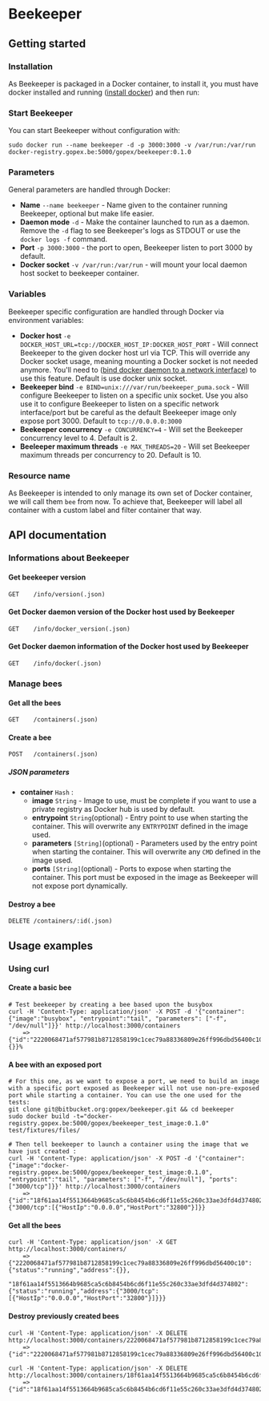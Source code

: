 Beekeeper
=========

Getting started
---------------

### Installation

As Beekeeper is packaged in a Docker container, to install it, you must have docker installed and running ([install docker](https://docs.docker.com/installation/#installation)) and then run:

### Start Beekeeper

You can start Beekeeper without configuration with:

```shell
sudo docker run --name beekeeper -d -p 3000:3000 -v /var/run:/var/run docker-registry.gopex.be:5000/gopex/beekeeper:0.1.0
```

### Parameters

General parameters are handled through Docker:

- __Name__ `--name beekeeper` - Name given to the container running Beekeeper, optional but make life easier.
- __Daemon mode__ `-d` - Make the container launched to run as a daemon. Remove the `-d` flag to see Beekeeper's logs as STDOUT or use the `docker logs -f` command.
- __Port__ `-p 3000:3000` - the port to open, Beekeeper listen to port 3000 by default.
- __Docker socket__ `-v /var/run:/var/run` - will mount your local daemon host socket to beekeeper container.

### Variables

Beekeeper specific configuration are handled through Docker via environment variables:

- __Docker host__ `-e DOCKER_HOST_URL=tcp://DOCKER_HOST_IP:DOCKER_HOST_PORT` - Will connect Beekeeper to the given docker host url via TCP. This will override any Docker socket usage, meaning mounting a Docker socket is not needed anymore. You'll need to ([bind docker daemon to a network interface](https://docs.docker.com/installation/#installation)) to use this feature. Default is use docker unix socket.
- __Beekeeper bind__ `-e BIND=unix:///var/run/beekeeper_puma.sock` - Will configure Beekeeper to listen on a specific unix socket. Use you also use it to configure Beekeeper to listen on a specific network interface/port but be careful as the default Beekeeper image only expose port 3000. Default to `tcp://0.0.0.0:3000`
- __Beekeeper concurrency__ `-e CONCURRENCY=4` - Will set the Beekeeper concurrency level to 4. Default is 2.
- __Beeleeper maximum threads__ `-e MAX_THREADS=20` - Will set Beekeeper maximum threads per concurrency to 20. Default is 10.

### Resource name

As Beekeeper is intended to only manage its own set of Docker container, we will call them `bee` from now. To achieve that, Beekeeper will label all container with a custom label and filter container that way.

API documentation
-----------------

### Informations about Beekeeper

#### Get beekeeper version
`GET    /info/version(.json)`

#### Get Docker daemon version of the Docker host used by Beekeeper
`GET    /info/docker_version(.json)`

#### Get Docker daemon information of the Docker host used by Beekeeper
`GET    /info/docker(.json)`

### Manage bees

#### Get all the bees
`GET    /containers(.json)`

#### Create a bee
`POST   /containers(.json)`

##### JSON parameters

- __container__ `Hash` :
    - __image__ `String` - Image to use, must be complete if you want to use a private registry as Docker hub is used by default.
    - __entrypoint__ `String`(optional) - Entry point to use when starting the container. This will overwrite any `ENTRYPOINT` defined in the image used.
    - __parameters__ `[String]`(optional) - Parameters used by the entry point when starting the container. This will overwrite any `CMD` defined in the image used.
    - __ports__ `[String]`(optional) - Ports to expose when starting the container. This port must be exposed in the image as Beekeeper will not expose port dynamically.

#### Destroy a bee
`DELETE /containers/:id(.json)`

Usage examples
--------------

### Using curl

#### Create a basic bee

```shell
# Test beekeeper by creating a bee based upon the busybox
curl -H 'Content-Type: application/json' -X POST -d '{"container": {"image":"busybox", "entrypoint":"tail", "parameters": ["-f", "/dev/null"]}}' http://localhost:3000/containers
	=> {"id":"2220068471af577981b8712858199c1cec79a88336809e26ff996dbd56400c10","status":"running","address":{}}%
```

#### A bee with an exposed port

```shell
# For this one, as we want to expose a port, we need to build an image with a specific port exposed as Beekeeper will not use non-pre-exposed port while starting a container. You can use the one used for the tests:
git clone git@bitbucket.org:gopex/beekeeper.git && cd beekeeper
sudo docker build -t="docker-registry.gopex.be:5000/gopex/beekeeper_test_image:0.1.0" test/fixtures/files/

# Then tell beekeeper to launch a container using the image that we have just created :
curl -H 'Content-Type: application/json' -X POST -d '{"container": {"image":"docker-registry.gopex.be:5000/gopex/beekeeper_test_image:0.1.0", "entrypoint":"tail", "parameters": ["-f", "/dev/null"], "ports": ["3000/tcp"]}}' http://localhost:3000/containers
	=> {"id":"18f61aa14f5513664b9685ca5c6b8454b6cd6f11e55c260c33ae3dfd4d374802","status":"running","address":{"3000/tcp":[{"HostIp":"0.0.0.0","HostPort":"32800"}]}}
```

#### Get all the bees

```shell
curl -H 'Content-Type: application/json' -X GET http://localhost:3000/containers/
    => {"2220068471af577981b8712858199c1cec79a88336809e26ff996dbd56400c10":{"status":"running","address":{}},
        "18f61aa14f5513664b9685ca5c6b8454b6cd6f11e55c260c33ae3dfd4d374802":{"status":"running","address":{"3000/tcp":[{"HostIp":"0.0.0.0","HostPort":"32800"}]}}}
```

#### Destroy previously created bees

```shell
curl -H 'Content-Type: application/json' -X DELETE http://localhost:3000/containers/2220068471af577981b8712858199c1cec79a88336809e26ff996dbd56400c10
    => {"id":"2220068471af577981b8712858199c1cec79a88336809e26ff996dbd56400c10","status":"deleted"}

curl -H 'Content-Type: application/json' -X DELETE http://localhost:3000/containers/18f61aa14f5513664b9685ca5c6b8454b6cd6f11e55c260c33ae3dfd4d374802
    => {"id":"18f61aa14f5513664b9685ca5c6b8454b6cd6f11e55c260c33ae3dfd4d374802","status":"deleted"}
```
